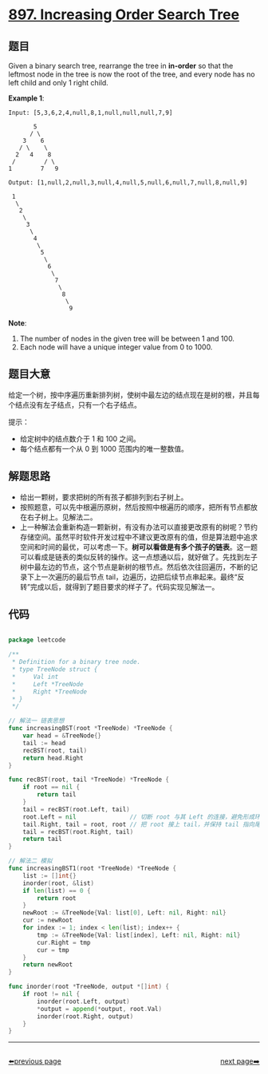 # [897. Increasing Order Search Tree](https://leetcode.com/problems/increasing-order-search-tree/)


## 题目

Given a binary search tree, rearrange the tree in **in-order** so that the leftmost node in the tree is now the root of the tree, and every node has no left child and only 1 right child.

**Example 1**:

    Input: [5,3,6,2,4,null,8,1,null,null,null,7,9]
    
           5
          / \
        3    6
       / \    \
      2   4    8
     /        / \ 
    1        7   9
    
    Output: [1,null,2,null,3,null,4,null,5,null,6,null,7,null,8,null,9]
    
     1
      \
       2
        \
         3
          \
           4
            \
             5
              \
               6
                \
                 7
                  \
                   8
                    \
                     9

**Note**:

1. The number of nodes in the given tree will be between 1 and 100.
2. Each node will have a unique integer value from 0 to 1000.


## 题目大意

给定一个树，按中序遍历重新排列树，使树中最左边的结点现在是树的根，并且每个结点没有左子结点，只有一个右子结点。


提示：

- 给定树中的结点数介于 1 和 100 之间。
- 每个结点都有一个从 0 到 1000 范围内的唯一整数值。


## 解题思路

- 给出一颗树，要求把树的所有孩子都排列到右子树上。
- 按照题意，可以先中根遍历原树，然后按照中根遍历的顺序，把所有节点都放在右子树上。见解法二。
- 上一种解法会重新构造一颗新树，有没有办法可以直接更改原有的树呢？节约存储空间。虽然平时软件开发过程中不建议更改原有的值，但是算法题中追求空间和时间的最优，可以考虑一下。**树可以看做是有多个孩子的链表**。这一题可以看成是链表的类似反转的操作。这一点想通以后，就好做了。先找到左子树中最左边的节点，这个节点是新树的根节点。然后依次往回遍历，不断的记录下上一次遍历的最后节点 tail，边遍历，边把后续节点串起来。最终“反转”完成以后，就得到了题目要求的样子了。代码实现见解法一。


## 代码

```go

package leetcode

/**
 * Definition for a binary tree node.
 * type TreeNode struct {
 *     Val int
 *     Left *TreeNode
 *     Right *TreeNode
 * }
 */

// 解法一 链表思想
func increasingBST(root *TreeNode) *TreeNode {
	var head = &TreeNode{}
	tail := head
	recBST(root, tail)
	return head.Right
}

func recBST(root, tail *TreeNode) *TreeNode {
	if root == nil {
		return tail
	}
	tail = recBST(root.Left, tail)
	root.Left = nil               // 切断 root 与其 Left 的连接，避免形成环
	tail.Right, tail = root, root // 把 root 接上 tail，并保持 tail 指向尾部
	tail = recBST(root.Right, tail)
	return tail
}

// 解法二 模拟
func increasingBST1(root *TreeNode) *TreeNode {
	list := []int{}
	inorder(root, &list)
	if len(list) == 0 {
		return root
	}
	newRoot := &TreeNode{Val: list[0], Left: nil, Right: nil}
	cur := newRoot
	for index := 1; index < len(list); index++ {
		tmp := &TreeNode{Val: list[index], Left: nil, Right: nil}
		cur.Right = tmp
		cur = tmp
	}
	return newRoot
}

func inorder(root *TreeNode, output *[]int) {
	if root != nil {
		inorder(root.Left, output)
		*output = append(*output, root.Val)
		inorder(root.Right, output)
	}
}

```



----------------------------------------------
<div style="display: flex;justify-content: space-between;align-items: center;">
<p><a href="https://books.halfrost.com/leetcode/ChapterFour/0800~0899/0896.Monotonic-Array/">⬅️previous page</a></p>
<p><a href="https://books.halfrost.com/leetcode/ChapterFour/0800~0899/0898.Bitwise-ORs-of-Subarrays/">next page➡️</a></p>
</div>
